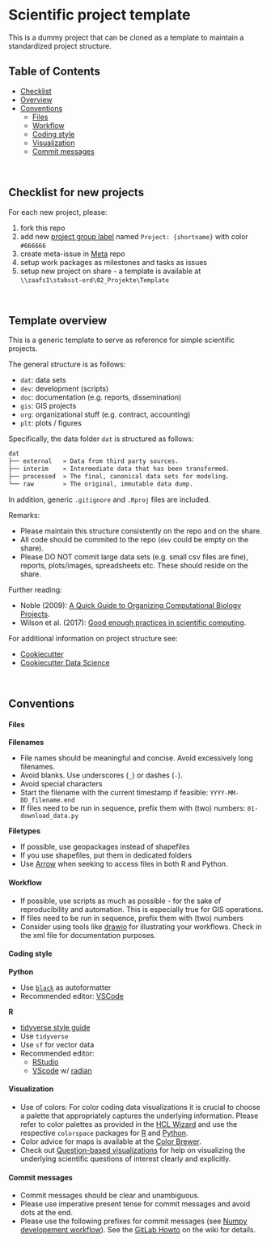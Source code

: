 # Scientific project template
This is a dummy project that can be cloned as a template to maintain a standardized project structure.

## Table of Contents
- [Checklist](#checklist-for-new-projects)
- [Overview](#template-overview)
- [Conventions](#conventions)
    - [Files](#files)
    - [Workflow](#workflow)
    - [Coding style](#coding-style)
    - [Visualization](#visualization)
    - [Commit messages](#commit-messages)

&nbsp;


## Checklist for new projects

For each new project, please:
1. fork this repo
1. add new [project group label](https://vgitlab.zamg.ac.at/groups/zamg-eo/-/labels) named `Project: {shortname}` with color `#666666`
1. create meta-issue in [Meta](https://vgitlab.zamg.ac.at/zamg-eo/meta/-/issues) repo 
1. setup work packages as milestones and tasks as issues
1. setup new project on share - a template is available at `\\zaafs1\stabsst-erd\02_Projekte\Template`


&nbsp;


## Template overview 
This is a generic template to serve as reference for simple scientific projects.

The general structure is as follows:
- `dat`: data sets
- `dev`: development (scripts)
- `doc`: documentation (e.g. reports, dissemination)
- `gis`: GIS projects
- `org`: organizational stuff (e.g. contract, accounting)
- `plt`: plots / figures

Specifically, the data folder `dat` is structured as follows:

```sh
dat
├── external   » Data from third party sources.
├── interim    » Intermediate data that has been transformed.
├── processed  » The final, canonical data sets for modeling.
└── raw        » The original, immutable data dump.
```

In addition, generic `.gitignore` and `.Rproj` files are included. 

Remarks:
- Please maintain this structure consistently on the repo and on the share.
- All code should be commited to the repo (`dev` could be empty on the share).
- Please DO NOT commit large data sets (e.g. small csv files are fine), reports, plots/images, spreadsheets etc. These should reside on the share.


Further reading:
- Noble (2009): [A Quick Guide to Organizing Computational Biology Projects](https://doi.org/10.1371/journal.pcbi.1005510).
- Wilson et al. (2017): [Good enough practices in scientific computing](https://doi.org/10.1371/journal.pcbi.1000424).

For additional information on project structure see:
- [Cookiecutter](https://github.com/cookiecutter/cookiecutter)
- [Cookiecutter Data Science](https://drivendata.github.io/cookiecutter-data-science/)


&nbsp;


## Conventions

#### Files

**Filenames**
- File names should be meaningful and concise. Avoid excessively long filenames.
- Avoid blanks. Use underscores (`_`) or dashes (`-`).
- Avoid special characters
- Start the filename with the current timestamp if feasible: `YYYY-MM-DD_filename.end`
- If files need to be run in sequence, prefix them with (two) numbers: `01-download_data.py`  

**Filetypes**
- If possible, use geopackages instead of shapefiles
- If you use shapefiles, put them in dedicated folders
- Use [Arrow](https://arrow.apache.org/docs/) when seeking to access files in both R and Python.


#### Workflow
- If possible, use scripts as much as possible - for the sake of reproducibility and automation. This is especially true for GIS operations.
- If files need to be run in sequence, prefix them with (two) numbers
- Consider using tools like [drawio](https://app.diagrams.net/) for illustrating your workflows. Check in the xml file for documentation purposes.


#### Coding style
**Python**
- Use [`black`](https://github.com/psf/black) as autoformatter
- Recommended editor: [VSCode](https://code.visualstudio.com/docs/python/python-tutorial)

**R**
- [tidyverse style guide](https://style.tidyverse.org/)
- Use `tidyverse`
- Use `sf` for vector data
- Recommended editor:
    - [RStudio](https://www.rstudio.com/)
    - [VScode](https://marketplace.visualstudio.com/items?itemName=Ikuyadeu.r) w/ [radian](https://github.com/randy3k/radian)


#### Visualization
- Use of colors: For color coding data visualizations it is crucial to choose a palette that appropriately captures the underlying information. Please refer to color palettes as provided in the [HCL Wizard](https://hclwizard.org/) and use the respective `colorspace`  packages for [R](http://colorspace.r-forge.r-project.org/) and [Python](https://python-colorspace.readthedocs.io/en/latest/).
- Color advice for maps is available at the [Color Brewer](https://colorbrewer2.org/).
- Check out [Question-based visualizations](https://graphicsprinciples.github.io/qbv.html) for help on visualizing the underlying scientific questions of interest clearly and explicitly.


#### Commit messages
- Commit messages should be clear and unambiguous.
- Please use imperative present tense for commit messages and avoid dots at the end.
- Please use the following prefixes for commit messages (see [Numpy developement workflow](http://docs.scipy.org/doc/numpy/dev/gitwash/development_workflow.html#writing-the-commit-message)). See the [GitLab Howto](https://vgitlab.zamg.ac.at/zamg-eo/meta/-/wikis/Setup/gitlab_howto#commit-message-conventions) on the wiki for details.
